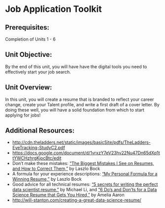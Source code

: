 # Job Application Toolkit


## Prerequisites:

Completion of Units 1 - 6

## Unit Objective:

By the end of this unit, you will have have the digital tools you need to effectively start your job search. 

## Unit Overview:

In this unit, you will create a resume that is branded to reflect your career change, create your Talent profile, and write a first draft of a cover letter. By doing these well, you will have a solid foundation from which to start applying for jobs!

## Additional Resources:

* http://cdn.theladders.net/static/images/basicSite/pdfs/TheLadders-EyeTracking-StudyC2.pdf
* https://docs.google.com/document/d/1vrxzY7eV23hv22Nu47Dn65dXp1ttYWCHzhrgKjocBtc/edit
* Don’t make these mistakes: [“The Biggest Mistakes I See on Resumes, and How to Correct Them,”](https://www.linkedin.com/pulse/20140917045901-24454816-the-5-biggest-mistakes-i-see-on-resumes-and-how-to-correct-them?trk=prof-post&trk=prof-post) by Laszlo Bock 
* A formula for your experience descriptions: [“My Personal Formula for a Winning Resume,”](https://www.linkedin.com/pulse/20140929001534-24454816-my-personal-formula-for-a-better-resume) by Laszlo Bock 
* Good advice for all technical resumes: [“5 secrets for writing the perfect data scientist resume,”](https://www.oreilly.com/ideas/5-secrets-for-writing-the-perfect-data-scientist-resume?imm_mid=0e581a&cmp=em-data-na-na-newsltr_20160706) by Michael Li, and [“6 Do’s and Don’ts for a Data Science Resume that Gets You Hired,”](http://www.galvanize.com/blog/6-dos-donts-data-science-resume-gets-hired/#.V_fkIZMrJE5) by Amelia Aaron
* http://will-stanton.com/creating-a-great-data-science-resume/

